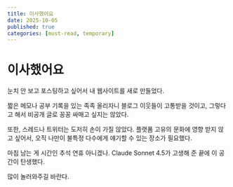 ```yaml
---
title: 이사했어요
date: 2025-10-05
published: true
categories: [must-read, temporary]
---
```


# 이사했어요

눈치 안 보고 포스팅하고 싶어서 내 웹사이트를 새로 만들었다.

짧은 메모나 공부 기록을 있는 족족 올리자니 블로그 이웃들이 고통받을 것이고, 그렇다고 해서 비공개 글로 꽁꽁 싸매고 싶지는 않았다. 

또한, 스레드나 트위터는 도저히 손이 가질 않았다. 플랫폼 고유의 문화에 영향 받지 않고 싶어서, 오직 나만이 불특정 다수에게 얘기할 수 있는 장소가 필요했다.

마침 남는 게 시간인 추석 연휴 아니겠나. Claude Sonnet 4.5가 고생해 준 끝에 이 공간이 탄생했다.   

많이 놀러와주길 바란다.